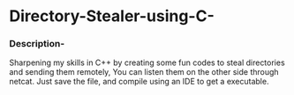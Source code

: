 # Directory-Stealer-using-C-
  
### Description-
Sharpening my skills in C++ by creating some fun codes to steal directories and sending them remotely, You can listen them on the other side through netcat.
Just save the file, and compile using an IDE to get a executable.
